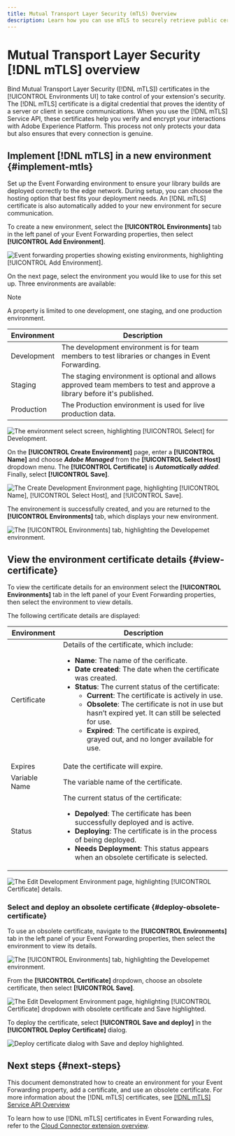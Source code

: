 ```yaml
---
title: Mutual Transport Layer Security (mTLS) Overview
description: Learn how you can use mTLS to securely retrieve public certificates issued by Adobe for your organization’s applications.
---
```

# Mutual Transport Layer Security [!DNL mTLS] overview

Bind Mutual Transport Layer Security ([!DNL mTLS]) certificates in the [!UICONTROL Environments UI] to take control of your extension's security. The [!DNL mTLS] certificate is a digital credential that proves the identity of a server or client in secure communications. When you use the [!DNL mTLS] Service API, these certificates help you verify and encrypt your interactions with Adobe Experience Platform. This process not only protects your data but also ensures that every connection is genuine.

## Implement [!DNL mTLS] in a new environment {#implement-mtls}

Set up the Event Forwarding environment to ensure your library builds are deployed correctly to the edge network. During setup, you can choose the hosting option that best fits your deployment needs. An [!DNL mTLS] certificate is also automatically added to your new environment for secure communication.

To create a new environment, select the **[!UICONTROL Environments]** tab in the left panel of your Event Forwarding properties, then select **[!UICONTROL Add Environment]**.

![Event forwarding properties showing existing environments, highlighting [!UICONTROL Add Environment].](../../../images/extensions/server/cloud-connector/add-environment.png)

On the next page, select the environment you would like to use for this set up. Three environments are available:

>[!NOTE]
>
>A property is limited to one development, one staging, and one production environment.

| Environment | Description | 
| --- | --- |
| Development | The development environment is for team members to test libraries or changes in Event Forwarding.|
| Staging | The staging environment is optional and allows approved team members to test and approve a library before it's published. |
| Production | The Production environment is used for live production data. |

![The environment select screen, highlighting [!UICONTROL Select] for Development.](../../../images/extensions/server/cloud-connector/select-environment.png)

On the **[!UICONTROL Create Environment]** page, enter a **[!UICONTROL Name]** and choose ***Adobe Managed*** from the **[!UICONTROL Select Host]** dropdown menu. The **[!UICONTROL Certificate]** is ***Automatically added***. Finally, select **[!UICONTROL Save]**.

![The  Create Development Environment page, highlighting [!UICONTROL Name], [!UICONTROL Select Host], and [!UICONTROL Save].](../../../images/extensions/server/cloud-connector/create-environment.png)

The environement is successfully created, and you are returned to the **[!UICONTROL Environments]** tab, which displays your new environment.

![The [!UICONTROL Environments] tab, highlighting the Developemet environment.](../../../images/extensions/server/cloud-connector/new-environment-created.png)

## View the environment certificate details {#view-certificate}

To view the certificate details for an environment select the **[!UICONTROL Environments]** tab in the left panel of your Event Forwarding properties, then select the environment to view details.

The following certificate details are displayed:

| Environment | Description | 
| --- | --- |
| Certificate | Details of the certificate, which include:<ul><li>**Name**: The name of the cerificate.</li><li>**Date created**: The date when the certificate was created.</li><li>**Status**: The current status of the certificate:<ul><li>**Current**: The certificate is actively in use.</li><li>**Obsolete**: The certificate is not in use but hasn’t expired yet. It can still be selected for use.</li><li>**Expired**: The certificate is expired, grayed out, and no longer available for use.</li></ul></ul>  |
| Expires | Date the certificate will expire. |
| Variable Name | The variable name of the certificate. |
| Status | The current status of the certificate:<ul><li>**Depolyed**: The certificate has been successfully deployed and is active.</li><li>**Deploying**: The certificate is in the process of being deployed.</li><li>**Needs Deployment**: This status appears when an obsolete certificate is selected.</li></ul> |

![The  Edit Development Environment page, highlighting [!UICONTROL Certificate] details.](../../../images/extensions/server/cloud-connector/create-environment.png)

### Select and deploy an obsolete certificate {#deploy-obsolete-certificate}

To use an obsolete certificate, navigate to the **[!UICONTROL Environments]** tab in the left panel of your Event Forwarding properties, then select the environment to view its details.

![The [!UICONTROL Environments] tab, highlighting the Developemet environment.](../../../images/extensions/server/cloud-connector/new-environment-created.png)

From the **[!UICONTROL Certificate]** dropdown, choose an obsolete certificate, then select **[!UICONTROL Save]**.

![The  Edit Development Environment page, highlighting [!UICONTROL Certificate] dropdown with obsolete certificate and Save highlighted.](../../../images/extensions/server/cloud-connector/obsolete-certificate.png)

To deploy the certificate, select **[!UICONTROL Save and deploy]** in the **[!UICONTROL Deploy Certificate]** dialog.

![Deploy certificate dialog with Save and deploy highlighted.](../../../images/extensions/server/cloud-connector/obsolete-certificate-deploy.png)


## Next steps {#next-steps}

This document demonstrated how to create an environment for your Event Forwarding property, add a certificate, and use an obsolete certificate. For more information about the [!DNL mTLS] certificates, see [[!DNL mTLS] Service API Overview](../../../../data-governance/mtls-api/overview.md)

To learn how to use [!DNL mTLS] certificates in Event Forwarding rules, refer to the [Cloud Connector extension overview](../cloud-connector/overview.md/#mtls-rules).
